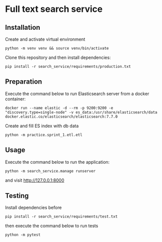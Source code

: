 # Full text search service
  
## Installation
Create and activate virtual environment
```shell script
python -m venv venv && source venv/bin/activate
```
Clone this repository and then install dependencies:
```shell script
pip install -r search_service/requirements/production.txt
```

## Preparation
Execute the command below to run Elasticsearch server from a docker container:
```shell script
docker run --name elastic -d --rm -p 9200:9200 -e "discovery.type=single-node" -v es_data:/usr/share/elasticsearch/data docker.elastic.co/elasticsearch/elasticsearch:7.7.0
``` 
Create and fill ES index with db data
```shell script
python -m practice.sprint_1.etl.etl
```

## Usage
Execute the command below to run the application:
```shell script
python -m search_service.manage runserver
``` 
and visit http://127.0.0.1:8000

## Testing  
Install dependencies before
```shell script
pip install -r search_service/requirements/test.txt
```
then execute the command below to run tests
```shell script
python -m pytest
```